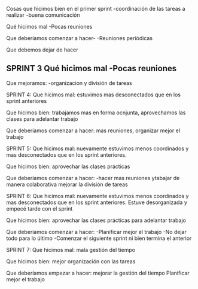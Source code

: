 Cosas que hicimos bien en el primer sprint
-coordinación de las tareas a realizar
-buena comunicación


Qué hicimos mal
-Pocas reuniones

Que deberíamos comenzar a hacer-
-Reuniones periódicas


Que debemos dejar de hacer

SPRINT 3
Qué hicimos mal
-Pocas reuniones
-

Que mejoramos:
-organizacion y división de tareas


SPRINT 4:
Que hicimos mal:
estuvimos mas desconectados que en los sprint anteriores

Que hicimos bien:
trabajamos mas en forma ocnjunta, aprovechamos las clases para adelantar trabajo

Que deberíamos comenzar a hacer:
mas reuniones, organizar mejor el trabajo

SPRINT 5:
Que hicimos mal: 
nuevamente estuvimos menos coordinados y mas desconectados que en los sprint anteriores.

Que hicimos bien:
aprovechar las clases prácticas

Que deberíamos comenzar a hacer:
-hacer mas reuniones
ytabajar de manera colaborativa
mejorar la división de tareas

SPRINT 6:
Que hicimos mal: 
nuevamente estuvimos menos coordinados y mas desconectados que en los sprint anteriores.
Estuve desorganizada y empecé tarde con el sprint

Que hicimos bien:
aprovechar las clases prácticas para adelantar trabajo 

Que deberíamos comenzar a hacer:
-Planificar mejor el trabajo
-No dejar todo para lo último
-Comenzar el siguiente sprint ni bien termina el anterior

SPRINT 7:
Que hicimos mal:
mala gestión del tiempo

Que hicimos bien:
mejor organización con las tareas



Que deberíamos empezar a hacer:
mejorar la gestión del tiempo
Planificar mejor el trabajo


